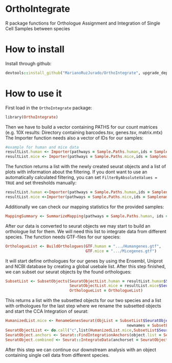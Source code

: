 # OrthoIntegrate
R package functions for Orthologue Assignment and Integration of Single Cell Samples between species

# <b> How to install </b>

Install through github:

```ruby
devtools::install_github("MarianoRuzJurado/OrthoIntegrate", upgrade_dependencies = FALSE)
```

# <b> How to use it </b>

First load in the ```OrthoIntegrate``` package:

```ruby
library(OrthoIntegrate)
```

Then we have to build a vector containing PATHS for our count matrices (e.g. 10X results: Directory containing barcodes.tsv, genes.tsv, matrix.mtx)
The Importer function needs also a vector of IDs for our samples:

```ruby
#example for human and mice data
resultList.human <- Importer(pathways = Sample.Paths.human,ids = Samplenames.human, FilterCells = TRUE,FilterByAbsoluteValues = FALSE, performScaling = TRUE)
resultList.mice <- Importer(pathways = Sample.Paths.mice,ids = Samplenames.mice, FilterCells = TRUE,FilterByAbsoluteValues = FALSE, performScaling = TRUE)
```
The function returns a list with the newly created seurat objects and a list of plots with information about the filtering.
If you dont want to use an automatically calculated filtering, you can set ```FilterByAbsoluteValues = TRUE``` and set thresholds manually:

```ruby
resultList.human <-Importer(pathways = Sample.Paths.human,ids = Samplenames.human, FilterCells = TRUE,FilterByAbsoluteValues = TRUE, performScaling = TRUE, minFeatures=300, maxFeatures=6000,minCounts=500,maxCounts=15000, maxMito=0.05)
resultList.mice <-Importer(pathways = Sample.Paths.mice,ids = Samplenames.mice, FilterCells = TRUE,FilterByAbsoluteValues = TRUE, performScaling = TRUE, minFeatures=300, maxFeatures=6000,minCounts=500,maxCounts=15000, maxMito=0.05)
```

Additionally we can check our mapping statistics for the provided samples:

```ruby
MappingSummary <- SummarizeMapping(pathways = Sample.Paths.human, ids = Samplenames.human) # optional for summary of mapping results by CR or star solo
```

After our data is converted to seurat objects we may start to build an orthologue list for them. We will need this list to integrate data from different species. The function needs GTF-files for our species:

```ruby
OrthologueList <- BuildOrthologues(GTF.human = ".../Humangenes.gtf",
                                   GTF.mice = ".../Micegenes.gtf")
```

It will start define orthologues for our genes by using the Ensembl, Uniprot and NCBI database by creating a global usebale list.
After this step finished, we can subset our seurat objects by the found orthologues:

```ruby
SubsetList <- SubsetObjects(SeuratObjectList.human = resultList.human$SeuratObjects,
                            SeuratObjectList.mice = resultList.mice$SeuratObjects,
                            OrthologueList = OrthologueList)
```
This returns a list with the subsetted objects for our two species and a list with orthologues for the last step where we rename the subsetted objects and start the CCA Integration of seurat:

```ruby
HumanizedList.mice <- RenameGenesSeurat(ObjList = SubsetList$SeuratObject.mouse.combined.orthologs.list,
                                                     newnames = SubsetList$human.converted.mice.names)
SeuratObjectList <- do.call("c",list(HumanizedList.mice,SubsetList$SeuratObject.human.combined.orthologs.list))
SeuratObject.anchors <- Seurat::FindIntegrationAnchors(object.list = SeuratObjectList, dims = 1:20)
SeuratObject.combined <- Seurat::IntegrateData(anchorset = SeuratObject.anchors, dims = 1:20)
```

After this step we can continue our downstream analysis with an object containing single cell data from different species.
